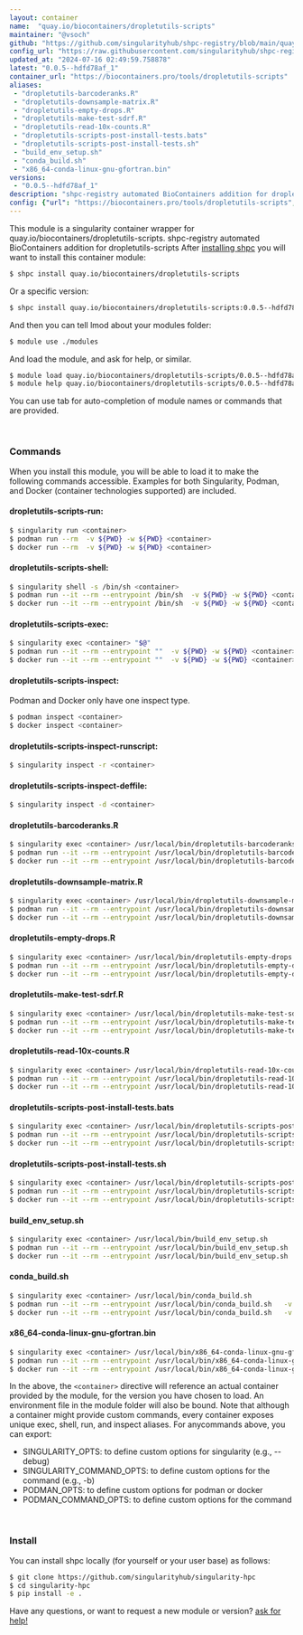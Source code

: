 ```yaml
---
layout: container
name:  "quay.io/biocontainers/dropletutils-scripts"
maintainer: "@vsoch"
github: "https://github.com/singularityhub/shpc-registry/blob/main/quay.io/biocontainers/dropletutils-scripts/container.yaml"
config_url: "https://raw.githubusercontent.com/singularityhub/shpc-registry/main/quay.io/biocontainers/dropletutils-scripts/container.yaml"
updated_at: "2024-07-16 02:49:59.758878"
latest: "0.0.5--hdfd78af_1"
container_url: "https://biocontainers.pro/tools/dropletutils-scripts"
aliases:
 - "dropletutils-barcoderanks.R"
 - "dropletutils-downsample-matrix.R"
 - "dropletutils-empty-drops.R"
 - "dropletutils-make-test-sdrf.R"
 - "dropletutils-read-10x-counts.R"
 - "dropletutils-scripts-post-install-tests.bats"
 - "dropletutils-scripts-post-install-tests.sh"
 - "build_env_setup.sh"
 - "conda_build.sh"
 - "x86_64-conda-linux-gnu-gfortran.bin"
versions:
 - "0.0.5--hdfd78af_1"
description: "shpc-registry automated BioContainers addition for dropletutils-scripts"
config: {"url": "https://biocontainers.pro/tools/dropletutils-scripts", "maintainer": "@vsoch", "description": "shpc-registry automated BioContainers addition for dropletutils-scripts", "latest": {"0.0.5--hdfd78af_1": "sha256:97ed6b5d0d80e52634e9f38f921c79792516ecea41947c31cd5c270c9ef7c5dd"}, "tags": {"0.0.5--hdfd78af_1": "sha256:97ed6b5d0d80e52634e9f38f921c79792516ecea41947c31cd5c270c9ef7c5dd"}, "docker": "quay.io/biocontainers/dropletutils-scripts", "aliases": {"dropletutils-barcoderanks.R": "/usr/local/bin/dropletutils-barcoderanks.R", "dropletutils-downsample-matrix.R": "/usr/local/bin/dropletutils-downsample-matrix.R", "dropletutils-empty-drops.R": "/usr/local/bin/dropletutils-empty-drops.R", "dropletutils-make-test-sdrf.R": "/usr/local/bin/dropletutils-make-test-sdrf.R", "dropletutils-read-10x-counts.R": "/usr/local/bin/dropletutils-read-10x-counts.R", "dropletutils-scripts-post-install-tests.bats": "/usr/local/bin/dropletutils-scripts-post-install-tests.bats", "dropletutils-scripts-post-install-tests.sh": "/usr/local/bin/dropletutils-scripts-post-install-tests.sh", "build_env_setup.sh": "/usr/local/bin/build_env_setup.sh", "conda_build.sh": "/usr/local/bin/conda_build.sh", "x86_64-conda-linux-gnu-gfortran.bin": "/usr/local/bin/x86_64-conda-linux-gnu-gfortran.bin"}}
---
```


This module is a singularity container wrapper for quay.io/biocontainers/dropletutils-scripts.
shpc-registry automated BioContainers addition for dropletutils-scripts
After [installing shpc](#install) you will want to install this container module:


```bash
$ shpc install quay.io/biocontainers/dropletutils-scripts
```

Or a specific version:

```bash
$ shpc install quay.io/biocontainers/dropletutils-scripts:0.0.5--hdfd78af_1
```

And then you can tell lmod about your modules folder:

```bash
$ module use ./modules
```

And load the module, and ask for help, or similar.

```bash
$ module load quay.io/biocontainers/dropletutils-scripts/0.0.5--hdfd78af_1
$ module help quay.io/biocontainers/dropletutils-scripts/0.0.5--hdfd78af_1
```

You can use tab for auto-completion of module names or commands that are provided.

<br>

### Commands

When you install this module, you will be able to load it to make the following commands accessible.
Examples for both Singularity, Podman, and Docker (container technologies supported) are included.

#### dropletutils-scripts-run:

```bash
$ singularity run <container>
$ podman run --rm  -v ${PWD} -w ${PWD} <container>
$ docker run --rm  -v ${PWD} -w ${PWD} <container>
```

#### dropletutils-scripts-shell:

```bash
$ singularity shell -s /bin/sh <container>
$ podman run --it --rm --entrypoint /bin/sh  -v ${PWD} -w ${PWD} <container>
$ docker run --it --rm --entrypoint /bin/sh  -v ${PWD} -w ${PWD} <container>
```

#### dropletutils-scripts-exec:

```bash
$ singularity exec <container> "$@"
$ podman run --it --rm --entrypoint ""  -v ${PWD} -w ${PWD} <container> "$@"
$ docker run --it --rm --entrypoint ""  -v ${PWD} -w ${PWD} <container> "$@"
```

#### dropletutils-scripts-inspect:

Podman and Docker only have one inspect type.

```bash
$ podman inspect <container>
$ docker inspect <container>
```

#### dropletutils-scripts-inspect-runscript:

```bash
$ singularity inspect -r <container>
```

#### dropletutils-scripts-inspect-deffile:

```bash
$ singularity inspect -d <container>
```


#### dropletutils-barcoderanks.R

```bash
$ singularity exec <container> /usr/local/bin/dropletutils-barcoderanks.R
$ podman run --it --rm --entrypoint /usr/local/bin/dropletutils-barcoderanks.R   -v ${PWD} -w ${PWD} <container> -c " $@"
$ docker run --it --rm --entrypoint /usr/local/bin/dropletutils-barcoderanks.R   -v ${PWD} -w ${PWD} <container> -c " $@"
```


#### dropletutils-downsample-matrix.R

```bash
$ singularity exec <container> /usr/local/bin/dropletutils-downsample-matrix.R
$ podman run --it --rm --entrypoint /usr/local/bin/dropletutils-downsample-matrix.R   -v ${PWD} -w ${PWD} <container> -c " $@"
$ docker run --it --rm --entrypoint /usr/local/bin/dropletutils-downsample-matrix.R   -v ${PWD} -w ${PWD} <container> -c " $@"
```


#### dropletutils-empty-drops.R

```bash
$ singularity exec <container> /usr/local/bin/dropletutils-empty-drops.R
$ podman run --it --rm --entrypoint /usr/local/bin/dropletutils-empty-drops.R   -v ${PWD} -w ${PWD} <container> -c " $@"
$ docker run --it --rm --entrypoint /usr/local/bin/dropletutils-empty-drops.R   -v ${PWD} -w ${PWD} <container> -c " $@"
```


#### dropletutils-make-test-sdrf.R

```bash
$ singularity exec <container> /usr/local/bin/dropletutils-make-test-sdrf.R
$ podman run --it --rm --entrypoint /usr/local/bin/dropletutils-make-test-sdrf.R   -v ${PWD} -w ${PWD} <container> -c " $@"
$ docker run --it --rm --entrypoint /usr/local/bin/dropletutils-make-test-sdrf.R   -v ${PWD} -w ${PWD} <container> -c " $@"
```


#### dropletutils-read-10x-counts.R

```bash
$ singularity exec <container> /usr/local/bin/dropletutils-read-10x-counts.R
$ podman run --it --rm --entrypoint /usr/local/bin/dropletutils-read-10x-counts.R   -v ${PWD} -w ${PWD} <container> -c " $@"
$ docker run --it --rm --entrypoint /usr/local/bin/dropletutils-read-10x-counts.R   -v ${PWD} -w ${PWD} <container> -c " $@"
```


#### dropletutils-scripts-post-install-tests.bats

```bash
$ singularity exec <container> /usr/local/bin/dropletutils-scripts-post-install-tests.bats
$ podman run --it --rm --entrypoint /usr/local/bin/dropletutils-scripts-post-install-tests.bats   -v ${PWD} -w ${PWD} <container> -c " $@"
$ docker run --it --rm --entrypoint /usr/local/bin/dropletutils-scripts-post-install-tests.bats   -v ${PWD} -w ${PWD} <container> -c " $@"
```


#### dropletutils-scripts-post-install-tests.sh

```bash
$ singularity exec <container> /usr/local/bin/dropletutils-scripts-post-install-tests.sh
$ podman run --it --rm --entrypoint /usr/local/bin/dropletutils-scripts-post-install-tests.sh   -v ${PWD} -w ${PWD} <container> -c " $@"
$ docker run --it --rm --entrypoint /usr/local/bin/dropletutils-scripts-post-install-tests.sh   -v ${PWD} -w ${PWD} <container> -c " $@"
```


#### build_env_setup.sh

```bash
$ singularity exec <container> /usr/local/bin/build_env_setup.sh
$ podman run --it --rm --entrypoint /usr/local/bin/build_env_setup.sh   -v ${PWD} -w ${PWD} <container> -c " $@"
$ docker run --it --rm --entrypoint /usr/local/bin/build_env_setup.sh   -v ${PWD} -w ${PWD} <container> -c " $@"
```


#### conda_build.sh

```bash
$ singularity exec <container> /usr/local/bin/conda_build.sh
$ podman run --it --rm --entrypoint /usr/local/bin/conda_build.sh   -v ${PWD} -w ${PWD} <container> -c " $@"
$ docker run --it --rm --entrypoint /usr/local/bin/conda_build.sh   -v ${PWD} -w ${PWD} <container> -c " $@"
```


#### x86_64-conda-linux-gnu-gfortran.bin

```bash
$ singularity exec <container> /usr/local/bin/x86_64-conda-linux-gnu-gfortran.bin
$ podman run --it --rm --entrypoint /usr/local/bin/x86_64-conda-linux-gnu-gfortran.bin   -v ${PWD} -w ${PWD} <container> -c " $@"
$ docker run --it --rm --entrypoint /usr/local/bin/x86_64-conda-linux-gnu-gfortran.bin   -v ${PWD} -w ${PWD} <container> -c " $@"
```



In the above, the `<container>` directive will reference an actual container provided
by the module, for the version you have chosen to load. An environment file in the
module folder will also be bound. Note that although a container
might provide custom commands, every container exposes unique exec, shell, run, and
inspect aliases. For anycommands above, you can export:

 - SINGULARITY_OPTS: to define custom options for singularity (e.g., --debug)
 - SINGULARITY_COMMAND_OPTS: to define custom options for the command (e.g., -b)
 - PODMAN_OPTS: to define custom options for podman or docker
 - PODMAN_COMMAND_OPTS: to define custom options for the command

<br>

### Install

You can install shpc locally (for yourself or your user base) as follows:

```bash
$ git clone https://github.com/singularityhub/singularity-hpc
$ cd singularity-hpc
$ pip install -e .
```

Have any questions, or want to request a new module or version? [ask for help!](https://github.com/singularityhub/singularity-hpc/issues)